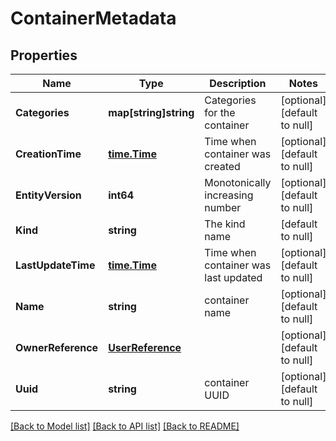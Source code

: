 # ContainerMetadata

## Properties
Name | Type | Description | Notes
------------ | ------------- | ------------- | -------------
**Categories** | **map[string]string** | Categories for the container | [optional] [default to null]
**CreationTime** | [**time.Time**](time.Time.md) | Time when container was created | [optional] [default to null]
**EntityVersion** | **int64** | Monotonically increasing number | [optional] [default to null]
**Kind** | **string** | The kind name | [default to null]
**LastUpdateTime** | [**time.Time**](time.Time.md) | Time when container was last updated | [optional] [default to null]
**Name** | **string** | container name | [optional] [default to null]
**OwnerReference** | [**UserReference**](user_reference.md) |  | [optional] [default to null]
**Uuid** | **string** | container UUID | [optional] [default to null]

[[Back to Model list]](../README.md#documentation-for-models) [[Back to API list]](../README.md#documentation-for-api-endpoints) [[Back to README]](../README.md)


